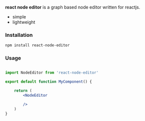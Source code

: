 
__react node editor__ is a graph based node editor written for reactjs.
- simple
- lightweight


### Installation

```sh
npm install react-node-editor
```

### Usage

```jsx

import NodeEditor from 'react-node-editor'

export default function MyComponent() {

    return (
        <NodeEditor

        />
    )
}
```